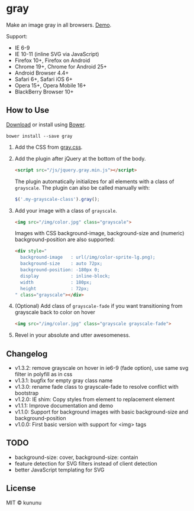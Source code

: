 gray
====

Make an image gray in all browsers. [Demo](http://kununu.github.io/gray/).

Support:

* IE 6-9
* IE 10-11 (inline SVG via JavaScript)
* Firefox 10+, Firefox on Android
* Chrome 19+, Chrome for Android 25+
* Android Browser 4.4+
* Safari 6+, Safari iOS 6+
* Opera 15+, Opera Mobile 16+
* BlackBerry Browser 10+

How to Use
----------

[Download](https://github.com/kununu/gray/archive/gh-pages.zip) or install using [Bower](http://bower.io).

```shell
bower install --save gray
```

1. Add the CSS from [gray.css](https://github.com/kununu/gray/blob/gh-pages/css/gray.css).
2. Add the plugin after jQuery at the bottom of the body.

    ```html
    <script src="/js/jquery.gray.min.js"></script>
    ```

    The plugin automatically initializes for all elements with a class of ```grayscale```. The plugin can also be called manually with:

    ```javascript
    $('.my-grayscale-class').gray();
    ```

3. Add your image with a class of ```grayscale```.

    ```html
    <img src="/img/color.jpg" class="grayscale">
    ```

    Images with CSS background-image, background-size and (numeric) background-position are also supported:

    ```html
    <div style="
      background-image   : url(/img/color-sprite-lg.png);
      background-size    : auto 72px;
      background-position: -180px 0;
      display            : inline-block;
      width              : 180px;
      height             : 72px;
    " class="grayscale"></div>
    ```

4. (Optional) Add class of ```grayscale-fade``` if you want transitioning from grayscale back to color on hover

    ```html
    <img src="/img/color.jpg" class="grayscale grayscale-fade">
    ```

5. Revel in your absolute and utter awesomeness.

Changelog
---------

* v1.3.2: remove grayscale on hover in ie6-9 (fade option), use same svg filter in polyfill as in css
* v1.3.1: bugfix for empty gray class name
* v1.3.0: rename fade class to grayscale-fade to resolve conflict with bootstrap
* v1.2.0: IE shim: Copy styles from element to replacement element
* v1.1.1: Improve documentation and demo
* v1.1.0: Support for background images with basic background-size and background-position
* v1.0.0: First basic version with support for &lt;img&gt; tags

TODO
----

* background-size: cover, background-size: contain
* feature detection for SVG filters instead of client detection
* better JavaScript templating for SVG


License
-------

MIT &copy; kununu
